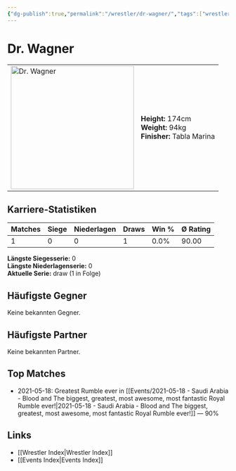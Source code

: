 ```yaml
---
{"dg-publish":true,"permalink":"/wrestler/dr-wagner/","tags":["wrestler"],"noteIcon":"","created":"2025-08-11T09:33:18.443+02:00"}
---
```



# Dr. Wagner

<table>
<tr>
<td><img src="Dr. Wagner.png" width="280" alt="Dr. Wagner"></td>
<td>
<b>Height:</b> 174cm<br>
<b>Weight:</b> 94kg<br>
<b>Finisher:</b> Tabla Marina<br>
</td>
</tr>
</table>

## Karriere-Statistiken

| Matches | Siege | Niederlagen | Draws | Win % | Ø Rating |
|---------|-------|-------------|-------|-------|-----------|
| 1 | 0 | 0 | 1 | 0.0% | 90.00 |

**Längste Siegesserie:** 0<br>**Längste Niederlagenserie:** 0<br>**Aktuelle Serie:** draw (1 in Folge)


## Häufigste Gegner
Keine bekannten Gegner.

## Häufigste Partner
Keine bekannten Partner.

## Top Matches
- 2021-05-18: Greatest Rumble ever in [[Events/2021-05-18 - Saudi Arabia - Blood and The biggest, greatest, most awesome, most fantastic Royal Rumble ever!\|2021-05-18 - Saudi Arabia - Blood and The biggest, greatest, most awesome, most fantastic Royal Rumble ever!]] — 90%

## Links
- [[Wrestler Index\|Wrestler Index]]
- [[Events Index\|Events Index]]
